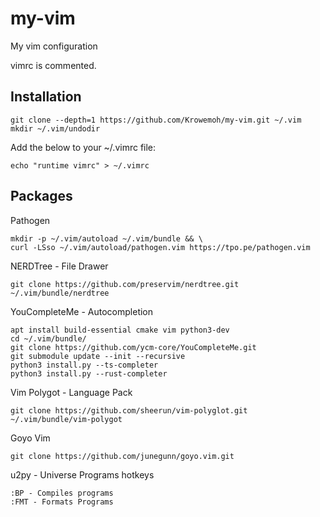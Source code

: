 # my-vim
My vim configuration

vimrc is commented.

## Installation

    
    git clone --depth=1 https://github.com/Krowemoh/my-vim.git ~/.vim
    mkdir ~/.vim/undodir
  
Add the below to your ~/.vimrc file:
    
    echo "runtime vimrc" > ~/.vimrc
    
## Packages

Pathogen

    mkdir -p ~/.vim/autoload ~/.vim/bundle && \
    curl -LSso ~/.vim/autoload/pathogen.vim https://tpo.pe/pathogen.vim
  
NERDTree - File Drawer

    git clone https://github.com/preservim/nerdtree.git ~/.vim/bundle/nerdtree
    
YouCompleteMe - Autocompletion

    apt install build-essential cmake vim python3-dev
    cd ~/.vim/bundle/
    git clone https://github.com/ycm-core/YouCompleteMe.git
    git submodule update --init --recursive
    python3 install.py --ts-completer
    python3 install.py --rust-completer
    
   
Vim Polygot - Language Pack

    git clone https://github.com/sheerun/vim-polyglot.git ~/.vim/bundle/vim-polygot

Goyo Vim

    git clone https://github.com/junegunn/goyo.vim.git


u2py - Universe Programs hotkeys
    
    :BP - Compiles programs
    :FMT - Formats Programs
